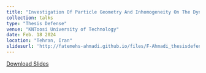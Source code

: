 ```yaml
---
title: "Investigation Of Particle Geometry And Inhomogeneity On The Dynamics In Microfluidic Domains."
collection: talks
type: "Thesis Defense"
venue: "KNToosi University of Technology"
date: Feb. 18 2024
location: "Tehran, Iran"
slidesurl: 'http://fatemehs-ahmadi.github.io/files/F-Ahmadi_thesisdefense.pdf'
---
```

[Download Slides](http://fatemehs-ahmadi.github.io/files/F-Ahmadi_thesisdefense.pdf) 